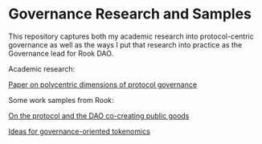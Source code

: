 # Governance Research and Samples

This repository captures both my academic research into protocol-centric governance as well as the ways I put that research into practice as the Governance lead for Rook DAO. 

Academic research: 

[Paper on polycentric dimensions of protocol governance](https://github.com/jwindawi/governance/blob/main/windawi_governance_paper.pdf)


Some work samples from Rook: 

[On the protocol and the DAO co-creating public goods](https://web.archive.org/web/20221202185030/https://www.notion.so/rook-labs/Governance-19f4b270e4b44648ae0671f8a964dda6?p=74a458dcd7204bb29e105897527b24e4&pm=s)

[Ideas for governance-oriented tokenomics](https://github.com/jwindawi/governance/blob/main/Governance_with_the_new_tokenomics_a_way_forward_discussion_draft.pdf)
